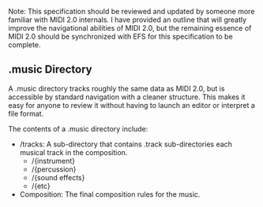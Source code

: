 Note: This specification should be reviewed and updated by someone more familiar with MIDI 2.0 internals. I have provided an outline that will greatly improve the navigational abilities of MIDI 2.0, but the remaining essence of MIDI 2.0 should be synchronized with EFS for this specification to be complete.

## .music Directory
A .music directory tracks roughly the same data as MIDI 2.0, but is accessible by standard navigation with a cleaner structure. This makes it easy for anyone to review it without having to launch an editor or interpret a file format.

The contents of a .music directory include:
* /tracks: A sub-directory that contains .track sub-directories each musical track in the composition.
	* /{instrument}
	* /{percussion}
	* /{sound effects}
	* /{etc}
* Composition: The final composition rules for the music.
